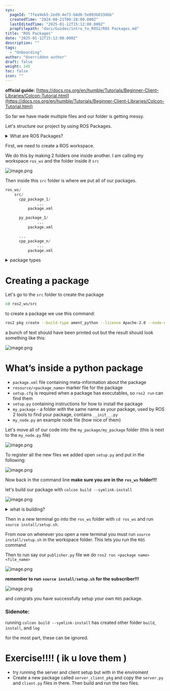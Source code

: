 ```yaml
---
sys:
  pageId: "7fea9eb5-2ed9-4e73-b6d6-5e093b833dbb"
  createdTime: "2024-08-21T00:28:00.000Z"
  lastEditedTime: "2025-01-12T15:12:00.000Z"
  propFilepath: "docs/Guides/intro_to_ROS2/ROS Packages.md"
title: "ROS Packages"
date: "2025-01-12T15:12:00.000Z"
description: ""
tags:
  - "Onboarding"
author: "Overridden author"
draft: false
weight: 145
toc: false
icon: ""
---
```


**official guide:** [https://docs.ros.org/en/humble/Tutorials/Beginner-Client-Libraries/Colcon-Tutorial.html](https://docs.ros.org/en/humble/Tutorials/Beginner-Client-Libraries/Colcon-Tutorial.html)

So far we have made multiple files and our folder is getting messy.

Let's structure our project by using ROS Packages.

<details>

<summary>What are ROS Packages?</summary>

ROS Packages are, as the name implies, packages of code that are highly sharable between ROS developers.

They consist of a folder, `package.xml` file, and source code

```python
      cpp_package_1/
		      ... imagine much code files here ..
          package.xml
```

</details>

First, we need to create a ROS workspace.

We do this by making 2 folders one inside another. I am calling my workspace `ros_ws` and the folder inside it `src`

![image.png](https://prod-files-secure.s3.us-west-2.amazonaws.com/d518164a-d88e-44d1-a4ee-3adb3bd8bce0/70706947-fd18-4537-a67b-e12946812d31/image.png?X-Amz-Algorithm=AWS4-HMAC-SHA256&X-Amz-Content-Sha256=UNSIGNED-PAYLOAD&X-Amz-Credential=ASIAZI2LB466V4MIAXCM%2F20250507%2Fus-west-2%2Fs3%2Faws4_request&X-Amz-Date=20250507T140915Z&X-Amz-Expires=3600&X-Amz-Security-Token=IQoJb3JpZ2luX2VjELb%2F%2F%2F%2F%2F%2F%2F%2F%2F%2FwEaCXVzLXdlc3QtMiJHMEUCIEN73xN1UDrCPxh5l8U9dZUZignvq45w72FDyO7PI5rYAiEApSPAAKATbQZ91M7HKCGRrmbFqbkxb75D6HKHxlmFlBIq%2FwMIXxAAGgw2Mzc0MjMxODM4MDUiDP%2BBQcfMrzqR9a5HACrcAymSy%2B02X7fL8clwZOEXSZohacnfQz4%2Bb6%2By7%2F1PEVb4wf7885Al6I1Wrd1XILxagcGiToqJkQYccD9nEVwa%2BL9bPZ%2B%2FvTSRRmixNbMMOcSPJ%2BJPTaXAlE9WqG28JOzyfsWwbhZ7aSla4ThFFuPhZEcvUzgNV%2BKJ1EGSu7zH6RjLjs%2BQc9lVdUNF8sB3rEvuPQNWEcEbtuH5SqBFSST3KC6ijxRbiBGMopbOl9dAhIiA0QmOMfrFJi8QeTmerW25%2FQnJyaugPanqtRR5UemESuVFBDO8mkqS3iuzHAYjH4OWEvdQKIavs4OyukqHYbnfxHh8fg96tvFP19lpTVcVeQIGg4biURcsmzCBaLcHOgH1ppPaKT9Mj8T%2BLLv9DyrlnXb8ctiSw2nZjRcNawPabrnsVdXwWt8mI%2BshFnI6A%2BGzlm%2F%2B2GjpC8LO%2FWqeWeB%2BxOhY8MsqEd%2Bh4vos7%2FooCJU93im%2B%2BjmVfhmNE3C5dwJcbh77yqxeM68dG0EdtcclU26WslqUEOcuO1IvybSjYYk4lI3LEsKXyQOj%2BKNYNYzKZlbIT8OE3aNb2SLMpxskJWTloql8hgwiHahI5O6GI7Z2aWoz9aNO98Z1qZZJVFTIl9CPaxKn9ndP6es%2BMPbP7cAGOqUBvqZewzo%2FltaUzop%2FdsBEuqKYK4txppU%2BaOH1m8aBfCc%2BfOzvfrEGGJHBtJca8e7ze8u8mDxLNgIPzFrZUv7%2FLvCuR4%2BaLpmwOMWgxGsbrZw%2FqAdqcl0Ah%2BL4qVMWs%2B6Hxstw2mBybKeeoyS7oTg8qRNN%2B1LKSL8cPu2xkKED9atF%2Bx3HWSduI4WYzZCOYgOeo2Yec262RjSZDNG%2FPZL4mEFgoRU5&X-Amz-Signature=e1879e9c3341dda61d0dd4abafe07219cacf834f1a985bb3f16a7d018733fdc3&X-Amz-SignedHeaders=host&x-id=GetObject)

Then inside this `src` folder is where we put all of our packages.

```python
ros_ws/
    src/
      cpp_package_1/
		      ...
          package.xml

      py_package_1/
		      ...
          package.xml

      ...
      cpp_package_n/
		      ...
          package.xml

```

<details>

<summary>package types</summary>

packages can be either `C++` or python.

the intern file structure is different for each but for this guide we will stick to creating python packages

</details>

# Creating a package

Let's go to the `src` folder to create the package

```bash
cd ros2_ws/src
```

to create a package we use this command:

```bash
ros2 pkg create --build-type ament_python --license Apache-2.0 --node-name my_node my_package
```

a bunch of text should have been printed out but the result should look something like this:

![image.png](https://prod-files-secure.s3.us-west-2.amazonaws.com/d518164a-d88e-44d1-a4ee-3adb3bd8bce0/e6cf1e3f-8512-4a3e-b131-079f800bf3e8/image.png?X-Amz-Algorithm=AWS4-HMAC-SHA256&X-Amz-Content-Sha256=UNSIGNED-PAYLOAD&X-Amz-Credential=ASIAZI2LB466V4MIAXCM%2F20250507%2Fus-west-2%2Fs3%2Faws4_request&X-Amz-Date=20250507T140915Z&X-Amz-Expires=3600&X-Amz-Security-Token=IQoJb3JpZ2luX2VjELb%2F%2F%2F%2F%2F%2F%2F%2F%2F%2FwEaCXVzLXdlc3QtMiJHMEUCIEN73xN1UDrCPxh5l8U9dZUZignvq45w72FDyO7PI5rYAiEApSPAAKATbQZ91M7HKCGRrmbFqbkxb75D6HKHxlmFlBIq%2FwMIXxAAGgw2Mzc0MjMxODM4MDUiDP%2BBQcfMrzqR9a5HACrcAymSy%2B02X7fL8clwZOEXSZohacnfQz4%2Bb6%2By7%2F1PEVb4wf7885Al6I1Wrd1XILxagcGiToqJkQYccD9nEVwa%2BL9bPZ%2B%2FvTSRRmixNbMMOcSPJ%2BJPTaXAlE9WqG28JOzyfsWwbhZ7aSla4ThFFuPhZEcvUzgNV%2BKJ1EGSu7zH6RjLjs%2BQc9lVdUNF8sB3rEvuPQNWEcEbtuH5SqBFSST3KC6ijxRbiBGMopbOl9dAhIiA0QmOMfrFJi8QeTmerW25%2FQnJyaugPanqtRR5UemESuVFBDO8mkqS3iuzHAYjH4OWEvdQKIavs4OyukqHYbnfxHh8fg96tvFP19lpTVcVeQIGg4biURcsmzCBaLcHOgH1ppPaKT9Mj8T%2BLLv9DyrlnXb8ctiSw2nZjRcNawPabrnsVdXwWt8mI%2BshFnI6A%2BGzlm%2F%2B2GjpC8LO%2FWqeWeB%2BxOhY8MsqEd%2Bh4vos7%2FooCJU93im%2B%2BjmVfhmNE3C5dwJcbh77yqxeM68dG0EdtcclU26WslqUEOcuO1IvybSjYYk4lI3LEsKXyQOj%2BKNYNYzKZlbIT8OE3aNb2SLMpxskJWTloql8hgwiHahI5O6GI7Z2aWoz9aNO98Z1qZZJVFTIl9CPaxKn9ndP6es%2BMPbP7cAGOqUBvqZewzo%2FltaUzop%2FdsBEuqKYK4txppU%2BaOH1m8aBfCc%2BfOzvfrEGGJHBtJca8e7ze8u8mDxLNgIPzFrZUv7%2FLvCuR4%2BaLpmwOMWgxGsbrZw%2FqAdqcl0Ah%2BL4qVMWs%2B6Hxstw2mBybKeeoyS7oTg8qRNN%2B1LKSL8cPu2xkKED9atF%2Bx3HWSduI4WYzZCOYgOeo2Yec262RjSZDNG%2FPZL4mEFgoRU5&X-Amz-Signature=72fdcc2b39f108d5a96fc6d55545cc90085dfa08903dd9c0c9d3203ca4dda345&X-Amz-SignedHeaders=host&x-id=GetObject)

# What’s inside a python package

- `package.xml` file containing meta-information about the package
- `resource/<package_name>` marker file for the package
- `setup.cfg` is required when a package has executables, so `ros2 run` can find them
- `setup.py` containing instructions for how to install the package
- `my_package` - a folder with the same name as your package, used by ROS 2 tools to find your package, contains `__init__.py`
- `my_node.py` an example node file (how nice of them)

Let's move all of our code into the `my_package/my_package` folder (this is next to the `my_node.py` file)

![image.png](https://prod-files-secure.s3.us-west-2.amazonaws.com/d518164a-d88e-44d1-a4ee-3adb3bd8bce0/9ce58f11-0da9-4d3e-b86d-506a9685d378/image.png?X-Amz-Algorithm=AWS4-HMAC-SHA256&X-Amz-Content-Sha256=UNSIGNED-PAYLOAD&X-Amz-Credential=ASIAZI2LB466V4MIAXCM%2F20250507%2Fus-west-2%2Fs3%2Faws4_request&X-Amz-Date=20250507T140915Z&X-Amz-Expires=3600&X-Amz-Security-Token=IQoJb3JpZ2luX2VjELb%2F%2F%2F%2F%2F%2F%2F%2F%2F%2FwEaCXVzLXdlc3QtMiJHMEUCIEN73xN1UDrCPxh5l8U9dZUZignvq45w72FDyO7PI5rYAiEApSPAAKATbQZ91M7HKCGRrmbFqbkxb75D6HKHxlmFlBIq%2FwMIXxAAGgw2Mzc0MjMxODM4MDUiDP%2BBQcfMrzqR9a5HACrcAymSy%2B02X7fL8clwZOEXSZohacnfQz4%2Bb6%2By7%2F1PEVb4wf7885Al6I1Wrd1XILxagcGiToqJkQYccD9nEVwa%2BL9bPZ%2B%2FvTSRRmixNbMMOcSPJ%2BJPTaXAlE9WqG28JOzyfsWwbhZ7aSla4ThFFuPhZEcvUzgNV%2BKJ1EGSu7zH6RjLjs%2BQc9lVdUNF8sB3rEvuPQNWEcEbtuH5SqBFSST3KC6ijxRbiBGMopbOl9dAhIiA0QmOMfrFJi8QeTmerW25%2FQnJyaugPanqtRR5UemESuVFBDO8mkqS3iuzHAYjH4OWEvdQKIavs4OyukqHYbnfxHh8fg96tvFP19lpTVcVeQIGg4biURcsmzCBaLcHOgH1ppPaKT9Mj8T%2BLLv9DyrlnXb8ctiSw2nZjRcNawPabrnsVdXwWt8mI%2BshFnI6A%2BGzlm%2F%2B2GjpC8LO%2FWqeWeB%2BxOhY8MsqEd%2Bh4vos7%2FooCJU93im%2B%2BjmVfhmNE3C5dwJcbh77yqxeM68dG0EdtcclU26WslqUEOcuO1IvybSjYYk4lI3LEsKXyQOj%2BKNYNYzKZlbIT8OE3aNb2SLMpxskJWTloql8hgwiHahI5O6GI7Z2aWoz9aNO98Z1qZZJVFTIl9CPaxKn9ndP6es%2BMPbP7cAGOqUBvqZewzo%2FltaUzop%2FdsBEuqKYK4txppU%2BaOH1m8aBfCc%2BfOzvfrEGGJHBtJca8e7ze8u8mDxLNgIPzFrZUv7%2FLvCuR4%2BaLpmwOMWgxGsbrZw%2FqAdqcl0Ah%2BL4qVMWs%2B6Hxstw2mBybKeeoyS7oTg8qRNN%2B1LKSL8cPu2xkKED9atF%2Bx3HWSduI4WYzZCOYgOeo2Yec262RjSZDNG%2FPZL4mEFgoRU5&X-Amz-Signature=39b01648cf1e5eca6d5fddf5a88fc562dfee95f90bbb089395dd91f9eced1cfc&X-Amz-SignedHeaders=host&x-id=GetObject)

To register all the new files we added open `setup.py` and put in the following:

![image.png](https://prod-files-secure.s3.us-west-2.amazonaws.com/d518164a-d88e-44d1-a4ee-3adb3bd8bce0/1cd7c262-4cae-4496-9d75-c178537d24a2/image.png?X-Amz-Algorithm=AWS4-HMAC-SHA256&X-Amz-Content-Sha256=UNSIGNED-PAYLOAD&X-Amz-Credential=ASIAZI2LB466V4MIAXCM%2F20250507%2Fus-west-2%2Fs3%2Faws4_request&X-Amz-Date=20250507T140915Z&X-Amz-Expires=3600&X-Amz-Security-Token=IQoJb3JpZ2luX2VjELb%2F%2F%2F%2F%2F%2F%2F%2F%2F%2FwEaCXVzLXdlc3QtMiJHMEUCIEN73xN1UDrCPxh5l8U9dZUZignvq45w72FDyO7PI5rYAiEApSPAAKATbQZ91M7HKCGRrmbFqbkxb75D6HKHxlmFlBIq%2FwMIXxAAGgw2Mzc0MjMxODM4MDUiDP%2BBQcfMrzqR9a5HACrcAymSy%2B02X7fL8clwZOEXSZohacnfQz4%2Bb6%2By7%2F1PEVb4wf7885Al6I1Wrd1XILxagcGiToqJkQYccD9nEVwa%2BL9bPZ%2B%2FvTSRRmixNbMMOcSPJ%2BJPTaXAlE9WqG28JOzyfsWwbhZ7aSla4ThFFuPhZEcvUzgNV%2BKJ1EGSu7zH6RjLjs%2BQc9lVdUNF8sB3rEvuPQNWEcEbtuH5SqBFSST3KC6ijxRbiBGMopbOl9dAhIiA0QmOMfrFJi8QeTmerW25%2FQnJyaugPanqtRR5UemESuVFBDO8mkqS3iuzHAYjH4OWEvdQKIavs4OyukqHYbnfxHh8fg96tvFP19lpTVcVeQIGg4biURcsmzCBaLcHOgH1ppPaKT9Mj8T%2BLLv9DyrlnXb8ctiSw2nZjRcNawPabrnsVdXwWt8mI%2BshFnI6A%2BGzlm%2F%2B2GjpC8LO%2FWqeWeB%2BxOhY8MsqEd%2Bh4vos7%2FooCJU93im%2B%2BjmVfhmNE3C5dwJcbh77yqxeM68dG0EdtcclU26WslqUEOcuO1IvybSjYYk4lI3LEsKXyQOj%2BKNYNYzKZlbIT8OE3aNb2SLMpxskJWTloql8hgwiHahI5O6GI7Z2aWoz9aNO98Z1qZZJVFTIl9CPaxKn9ndP6es%2BMPbP7cAGOqUBvqZewzo%2FltaUzop%2FdsBEuqKYK4txppU%2BaOH1m8aBfCc%2BfOzvfrEGGJHBtJca8e7ze8u8mDxLNgIPzFrZUv7%2FLvCuR4%2BaLpmwOMWgxGsbrZw%2FqAdqcl0Ah%2BL4qVMWs%2B6Hxstw2mBybKeeoyS7oTg8qRNN%2B1LKSL8cPu2xkKED9atF%2Bx3HWSduI4WYzZCOYgOeo2Yec262RjSZDNG%2FPZL4mEFgoRU5&X-Amz-Signature=19c719833b676f0fcfeb59413a29ca35aebb5558896700738d574239c62f35e4&X-Amz-SignedHeaders=host&x-id=GetObject)

Now back in the command line **make sure you are in the** **`ros_ws`** **folder!!!**

let's build our package with `colcon build --symlink-install`

![image.png](https://prod-files-secure.s3.us-west-2.amazonaws.com/d518164a-d88e-44d1-a4ee-3adb3bd8bce0/2f2a0d27-b173-48fd-b189-5f5c0ce65619/image.png?X-Amz-Algorithm=AWS4-HMAC-SHA256&X-Amz-Content-Sha256=UNSIGNED-PAYLOAD&X-Amz-Credential=ASIAZI2LB466V4MIAXCM%2F20250507%2Fus-west-2%2Fs3%2Faws4_request&X-Amz-Date=20250507T140915Z&X-Amz-Expires=3600&X-Amz-Security-Token=IQoJb3JpZ2luX2VjELb%2F%2F%2F%2F%2F%2F%2F%2F%2F%2FwEaCXVzLXdlc3QtMiJHMEUCIEN73xN1UDrCPxh5l8U9dZUZignvq45w72FDyO7PI5rYAiEApSPAAKATbQZ91M7HKCGRrmbFqbkxb75D6HKHxlmFlBIq%2FwMIXxAAGgw2Mzc0MjMxODM4MDUiDP%2BBQcfMrzqR9a5HACrcAymSy%2B02X7fL8clwZOEXSZohacnfQz4%2Bb6%2By7%2F1PEVb4wf7885Al6I1Wrd1XILxagcGiToqJkQYccD9nEVwa%2BL9bPZ%2B%2FvTSRRmixNbMMOcSPJ%2BJPTaXAlE9WqG28JOzyfsWwbhZ7aSla4ThFFuPhZEcvUzgNV%2BKJ1EGSu7zH6RjLjs%2BQc9lVdUNF8sB3rEvuPQNWEcEbtuH5SqBFSST3KC6ijxRbiBGMopbOl9dAhIiA0QmOMfrFJi8QeTmerW25%2FQnJyaugPanqtRR5UemESuVFBDO8mkqS3iuzHAYjH4OWEvdQKIavs4OyukqHYbnfxHh8fg96tvFP19lpTVcVeQIGg4biURcsmzCBaLcHOgH1ppPaKT9Mj8T%2BLLv9DyrlnXb8ctiSw2nZjRcNawPabrnsVdXwWt8mI%2BshFnI6A%2BGzlm%2F%2B2GjpC8LO%2FWqeWeB%2BxOhY8MsqEd%2Bh4vos7%2FooCJU93im%2B%2BjmVfhmNE3C5dwJcbh77yqxeM68dG0EdtcclU26WslqUEOcuO1IvybSjYYk4lI3LEsKXyQOj%2BKNYNYzKZlbIT8OE3aNb2SLMpxskJWTloql8hgwiHahI5O6GI7Z2aWoz9aNO98Z1qZZJVFTIl9CPaxKn9ndP6es%2BMPbP7cAGOqUBvqZewzo%2FltaUzop%2FdsBEuqKYK4txppU%2BaOH1m8aBfCc%2BfOzvfrEGGJHBtJca8e7ze8u8mDxLNgIPzFrZUv7%2FLvCuR4%2BaLpmwOMWgxGsbrZw%2FqAdqcl0Ah%2BL4qVMWs%2B6Hxstw2mBybKeeoyS7oTg8qRNN%2B1LKSL8cPu2xkKED9atF%2Bx3HWSduI4WYzZCOYgOeo2Yec262RjSZDNG%2FPZL4mEFgoRU5&X-Amz-Signature=4e1d1b3ad50fcdeddd704a8af0d1ccc1f05df93a3b0e6924f389bd687209baef&X-Amz-SignedHeaders=host&x-id=GetObject)

<details>

<summary>what is building?</summary>

if you are a CS major at Rose-Hulman you will learn the answer to this in CSSE132

but TLDR; is it combines all the code files into one program that can be run easily 

</details>

Then in a new terminal go into the `ros_ws` folder with `cd ros_ws` and run `source install/setup.sh`. 

From now on whenever you open a new terminal you must run `source install/setup.sh` in the workspace folder. This lets you run the `ROS` command

Then to run say our `publisher.py` file we do `ros2 run <package name> <file_name>`

![image.png](https://prod-files-secure.s3.us-west-2.amazonaws.com/d518164a-d88e-44d1-a4ee-3adb3bd8bce0/4f4b1219-3a44-4632-aa0a-ce3471699f59/image.png?X-Amz-Algorithm=AWS4-HMAC-SHA256&X-Amz-Content-Sha256=UNSIGNED-PAYLOAD&X-Amz-Credential=ASIAZI2LB466V4MIAXCM%2F20250507%2Fus-west-2%2Fs3%2Faws4_request&X-Amz-Date=20250507T140915Z&X-Amz-Expires=3600&X-Amz-Security-Token=IQoJb3JpZ2luX2VjELb%2F%2F%2F%2F%2F%2F%2F%2F%2F%2FwEaCXVzLXdlc3QtMiJHMEUCIEN73xN1UDrCPxh5l8U9dZUZignvq45w72FDyO7PI5rYAiEApSPAAKATbQZ91M7HKCGRrmbFqbkxb75D6HKHxlmFlBIq%2FwMIXxAAGgw2Mzc0MjMxODM4MDUiDP%2BBQcfMrzqR9a5HACrcAymSy%2B02X7fL8clwZOEXSZohacnfQz4%2Bb6%2By7%2F1PEVb4wf7885Al6I1Wrd1XILxagcGiToqJkQYccD9nEVwa%2BL9bPZ%2B%2FvTSRRmixNbMMOcSPJ%2BJPTaXAlE9WqG28JOzyfsWwbhZ7aSla4ThFFuPhZEcvUzgNV%2BKJ1EGSu7zH6RjLjs%2BQc9lVdUNF8sB3rEvuPQNWEcEbtuH5SqBFSST3KC6ijxRbiBGMopbOl9dAhIiA0QmOMfrFJi8QeTmerW25%2FQnJyaugPanqtRR5UemESuVFBDO8mkqS3iuzHAYjH4OWEvdQKIavs4OyukqHYbnfxHh8fg96tvFP19lpTVcVeQIGg4biURcsmzCBaLcHOgH1ppPaKT9Mj8T%2BLLv9DyrlnXb8ctiSw2nZjRcNawPabrnsVdXwWt8mI%2BshFnI6A%2BGzlm%2F%2B2GjpC8LO%2FWqeWeB%2BxOhY8MsqEd%2Bh4vos7%2FooCJU93im%2B%2BjmVfhmNE3C5dwJcbh77yqxeM68dG0EdtcclU26WslqUEOcuO1IvybSjYYk4lI3LEsKXyQOj%2BKNYNYzKZlbIT8OE3aNb2SLMpxskJWTloql8hgwiHahI5O6GI7Z2aWoz9aNO98Z1qZZJVFTIl9CPaxKn9ndP6es%2BMPbP7cAGOqUBvqZewzo%2FltaUzop%2FdsBEuqKYK4txppU%2BaOH1m8aBfCc%2BfOzvfrEGGJHBtJca8e7ze8u8mDxLNgIPzFrZUv7%2FLvCuR4%2BaLpmwOMWgxGsbrZw%2FqAdqcl0Ah%2BL4qVMWs%2B6Hxstw2mBybKeeoyS7oTg8qRNN%2B1LKSL8cPu2xkKED9atF%2Bx3HWSduI4WYzZCOYgOeo2Yec262RjSZDNG%2FPZL4mEFgoRU5&X-Amz-Signature=c5d8bcfe7c8b235931ec44f8736c8ed3cf0e39a08aff0c14f2a6d9a7076ac868&X-Amz-SignedHeaders=host&x-id=GetObject)

**remember to run** **`source install/setup.sh`** **for the subscriber!!!**

![image.png](https://prod-files-secure.s3.us-west-2.amazonaws.com/d518164a-d88e-44d1-a4ee-3adb3bd8bce0/02121119-dad4-49ec-8356-c956108b4243/image.png?X-Amz-Algorithm=AWS4-HMAC-SHA256&X-Amz-Content-Sha256=UNSIGNED-PAYLOAD&X-Amz-Credential=ASIAZI2LB466V4MIAXCM%2F20250507%2Fus-west-2%2Fs3%2Faws4_request&X-Amz-Date=20250507T140915Z&X-Amz-Expires=3600&X-Amz-Security-Token=IQoJb3JpZ2luX2VjELb%2F%2F%2F%2F%2F%2F%2F%2F%2F%2FwEaCXVzLXdlc3QtMiJHMEUCIEN73xN1UDrCPxh5l8U9dZUZignvq45w72FDyO7PI5rYAiEApSPAAKATbQZ91M7HKCGRrmbFqbkxb75D6HKHxlmFlBIq%2FwMIXxAAGgw2Mzc0MjMxODM4MDUiDP%2BBQcfMrzqR9a5HACrcAymSy%2B02X7fL8clwZOEXSZohacnfQz4%2Bb6%2By7%2F1PEVb4wf7885Al6I1Wrd1XILxagcGiToqJkQYccD9nEVwa%2BL9bPZ%2B%2FvTSRRmixNbMMOcSPJ%2BJPTaXAlE9WqG28JOzyfsWwbhZ7aSla4ThFFuPhZEcvUzgNV%2BKJ1EGSu7zH6RjLjs%2BQc9lVdUNF8sB3rEvuPQNWEcEbtuH5SqBFSST3KC6ijxRbiBGMopbOl9dAhIiA0QmOMfrFJi8QeTmerW25%2FQnJyaugPanqtRR5UemESuVFBDO8mkqS3iuzHAYjH4OWEvdQKIavs4OyukqHYbnfxHh8fg96tvFP19lpTVcVeQIGg4biURcsmzCBaLcHOgH1ppPaKT9Mj8T%2BLLv9DyrlnXb8ctiSw2nZjRcNawPabrnsVdXwWt8mI%2BshFnI6A%2BGzlm%2F%2B2GjpC8LO%2FWqeWeB%2BxOhY8MsqEd%2Bh4vos7%2FooCJU93im%2B%2BjmVfhmNE3C5dwJcbh77yqxeM68dG0EdtcclU26WslqUEOcuO1IvybSjYYk4lI3LEsKXyQOj%2BKNYNYzKZlbIT8OE3aNb2SLMpxskJWTloql8hgwiHahI5O6GI7Z2aWoz9aNO98Z1qZZJVFTIl9CPaxKn9ndP6es%2BMPbP7cAGOqUBvqZewzo%2FltaUzop%2FdsBEuqKYK4txppU%2BaOH1m8aBfCc%2BfOzvfrEGGJHBtJca8e7ze8u8mDxLNgIPzFrZUv7%2FLvCuR4%2BaLpmwOMWgxGsbrZw%2FqAdqcl0Ah%2BL4qVMWs%2B6Hxstw2mBybKeeoyS7oTg8qRNN%2B1LKSL8cPu2xkKED9atF%2Bx3HWSduI4WYzZCOYgOeo2Yec262RjSZDNG%2FPZL4mEFgoRU5&X-Amz-Signature=240497c417b3be36312d9e99851cce0f64a712708840ad83f25b54b0a3d19a30&X-Amz-SignedHeaders=host&x-id=GetObject)

and congrats you have successfully setup your own `ROS` package.

### Sidenote:

running `colcon build --symlink-install` has created other folder `build`, `install`, and `log`

for the most part, these can be ignored.

# Exercise!!!! ( ik u love them )

- try running the server and client setup but with in the enviroment
- Create a new package called `server_client_pkg` and copy the `server.py` and `client.py` files in there. Then build and run the two files.
